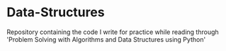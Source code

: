 # Data-Structures

Repository containing the code I write for practice while reading through 'Problem Solving with Algorithms and Data Structures using Python'

